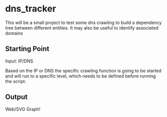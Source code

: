 # dns_tracker

This will be a small project to test some dns crawling to build a dependency tree between different entities.
It may also be useful to identify associated domains

## Starting Point

Input: IP/DNS

Based on the IP or DNS the specific crawling function is going to be started and will run to a specific level,
which needs to be defined before running the script.

## Output

Web/SVG Graph!
